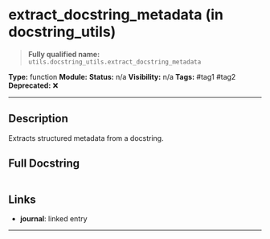 # extract_docstring_metadata (in docstring_utils)
> **Fully qualified name:** `utils.docstring_utils.extract_docstring_metadata`

**Type:** function
**Module:** 
**Status:** n/a
**Visibility:** n/a
**Tags:** #tag1 #tag2
**Deprecated:** ❌

---

## Description
Extracts structured metadata from a docstring.

## Full Docstring
```

```

## Links
- **journal**: linked entry


---
